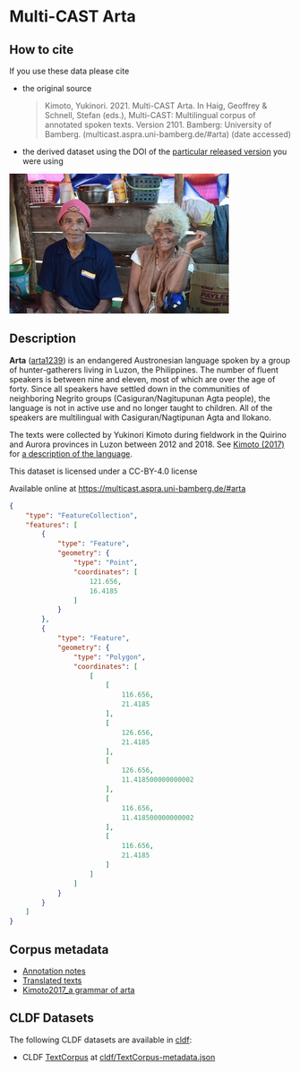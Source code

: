 # Multi-CAST Arta

## How to cite

If you use these data please cite
- the original source
  > Kimoto, Yukinori. 2021. Multi-CAST Arta. In Haig, Geoffrey & Schnell, Stefan (eds.), Multi-CAST: Multilingual corpus of annotated spoken texts. Version 2101. Bamberg: University of Bamberg. (multicast.aspra.uni-bamberg.de/#arta) (date accessed)
- the derived dataset using the DOI of the [particular released version](../../releases/) you were using

![](cldf/media/image.jpg)

## Description


**Arta** ([arta1239](https://glottolog.org/resource/languoid/id/arta1239)) is an endangered Austronesian language spoken by a group of hunter-gatherers living in Luzon, the Philippines. The number of fluent speakers is between nine and eleven, most of which are over the age of forty. Since all speakers have settled down in the communities of neighboring Negrito groups (Casiguran/Nagitupunan Agta people), the language is not in active use and no longer taught to children. All of the speakers are multilingual with Casiguran/Nagtipunan Agta and Ilokano.

The texts were collected by Yukinori Kimoto during fieldwork in the Quirino and Aurora provinces in Luzon between 2012 and 2018. See [Kimoto (2017)](Source#cldf:kimoto2017) for [a description of the language](MediaTable#cldf:Kimoto2017_a-grammar-of-Arta.pdf).

This dataset is licensed under a CC-BY-4.0 license

Available online at https://multicast.aspra.uni-bamberg.de/#arta


```geojson
{
    "type": "FeatureCollection",
    "features": [
        {
            "type": "Feature",
            "geometry": {
                "type": "Point",
                "coordinates": [
                    121.656,
                    16.4185
                ]
            }
        },
        {
            "type": "Feature",
            "geometry": {
                "type": "Polygon",
                "coordinates": [
                    [
                        [
                            116.656,
                            21.4185
                        ],
                        [
                            126.656,
                            21.4185
                        ],
                        [
                            126.656,
                            11.418500000000002
                        ],
                        [
                            116.656,
                            11.418500000000002
                        ],
                        [
                            116.656,
                            21.4185
                        ]
                    ]
                ]
            }
        }
    ]
}
```


## Corpus metadata

- [Annotation notes](cldf/media/annotation-notes.pdf)
- [Translated texts](cldf/media/translated-texts.pdf)
- [Kimoto2017_a grammar of arta](cldf/media/Kimoto2017_a-grammar-of-Arta.pdf)


## CLDF Datasets

The following CLDF datasets are available in [cldf](cldf):

- CLDF [TextCorpus](https://github.com/cldf/cldf/tree/master/modules/TextCorpus) at [cldf/TextCorpus-metadata.json](cldf/TextCorpus-metadata.json)